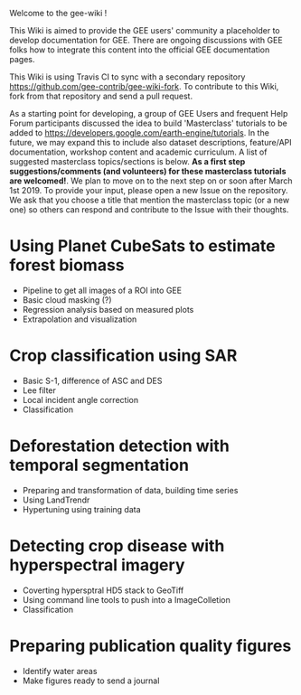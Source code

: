Welcome to the gee-wiki !

This Wiki is aimed to provide the GEE users' community a placeholder to develop documentation for GEE. There are ongoing discussions with GEE folks how to integrate this content into the official GEE documentation pages.

This Wiki is using Travis CI to sync with a secondary repository https://github.com/gee-contrib/gee-wiki-fork. To contribute to this Wiki, fork from that repository and send a pull request.

As a starting point for developing, a group of GEE Users and frequent Help Forum participants discussed the idea to build 'Masterclass' tutorials to be added to https://developers.google.com/earth-engine/tutorials. In the future, we may expand this to include also dataset descriptions, feature/API documentation, workshop content and academic curriculum. A list of suggested masterclass topics/sections is below. **As a first step suggestions/comments (and volunteers) for these masterclass tutorials are welcomed!**. We plan to move on to the next step on or soon after March 1st 2019. To provide your input, please open a new Issue on the repository. We ask that you choose a title that mention the masterclass topic (or a new one) so others can respond and contribute to the Issue with their thoughts.

# Using Planet CubeSats to estimate forest biomass
* Pipeline to get all images of a ROI into GEE
* Basic cloud masking (?)
* Regression analysis based on measured plots
* Extrapolation and visualization

# Crop classification using SAR
* Basic S-1, difference of ASC and DES
* Lee filter
* Local incident angle correction
* Classification 

# Deforestation detection with temporal segmentation 
* Preparing and transformation of data, building time series
* Using LandTrendr
* Hypertuning using training data

# Detecting crop disease with hyperspectral imagery 
* Coverting hypersptral HD5 stack to GeoTiff
* Using command line tools to push into a ImageColletion
* Classification 

# Preparing publication quality figures 
* Identify water areas
* Make figures ready to send a journal
